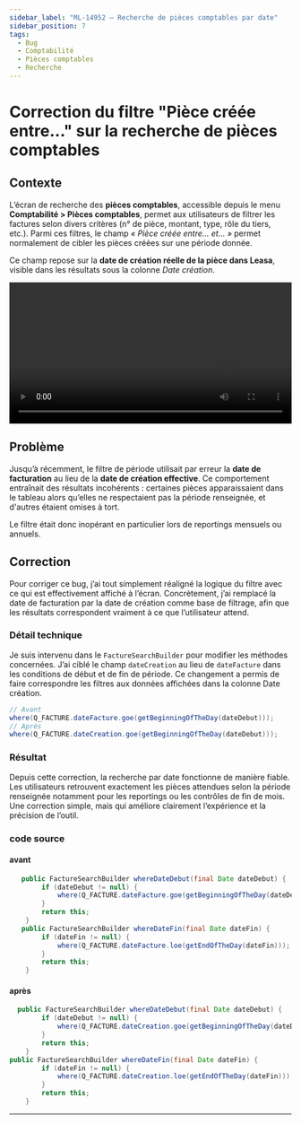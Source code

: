 ```yaml
---
sidebar_label: "ML-14952 – Recherche de pièces comptables par date"
sidebar_position: 7
tags:
  - Bug
  - Comptabilité
  - Pièces comptables
  - Recherche
---
```


# Correction du filtre "Pièce créée entre..." sur la recherche de pièces comptables

## Contexte

L’écran de recherche des **pièces comptables**, accessible depuis le menu **Comptabilité > Pièces comptables**, permet aux utilisateurs de filtrer les factures selon divers critères (n° de pièce, montant, type, rôle du tiers, etc.). Parmi ces filtres, le champ *« Pièce créée entre… et… »* permet normalement de cibler les pièces créées sur une période donnée.

Ce champ repose sur la **date de création réelle de la pièce dans Leasa**, visible dans les résultats sous la colonne *Date création*.

<video controls width="100%">
  <source src="/videos/ml_14952.mp4" type="video/mp4" />
  Votre navigateur ne supporte pas la vidéo HTML5.
</video>


## Problème

Jusqu’à récemment, le filtre de période utilisait par erreur la **date de facturation** au lieu de la **date de création effective**. Ce comportement entraînait des résultats incohérents : certaines pièces apparaissaient dans le tableau alors qu’elles ne respectaient pas la période renseignée, et d'autres étaient omises à tort.

Le filtre était donc inopérant en particulier lors de reportings mensuels ou annuels.

## Correction

Pour corriger ce bug, j’ai tout simplement réaligné la logique du filtre avec ce qui est effectivement affiché à l’écran. Concrètement, j’ai remplacé la date de facturation par la date de création comme base de filtrage, afin que les résultats correspondent vraiment à ce que l’utilisateur attend.

### Détail technique

Je suis intervenu dans le `FactureSearchBuilder` pour modifier les méthodes concernées. J’ai ciblé le champ `dateCreation` au lieu de `dateFacture` dans les conditions de début et de fin de période. Ce changement a permis de faire correspondre les filtres aux données affichées dans la colonne Date création.

```java
// Avant
where(Q_FACTURE.dateFacture.goe(getBeginningOfTheDay(dateDebut)));
// Après
where(Q_FACTURE.dateCreation.goe(getBeginningOfTheDay(dateDebut)));
```

### Résultat

Depuis cette correction, la recherche par date fonctionne de manière fiable. Les utilisateurs retrouvent exactement les pièces attendues selon la période renseignée notamment pour les reportings ou les contrôles de fin de mois. Une correction simple, mais qui améliore clairement l’expérience et la précision de l’outil.


### code source 

#### avant 

````java
   public FactureSearchBuilder whereDateDebut(final Date dateDebut) {
        if (dateDebut != null) {
            where(Q_FACTURE.dateFacture.goe(getBeginningOfTheDay(dateDebut)));
        }
        return this;
    }
   public FactureSearchBuilder whereDateFin(final Date dateFin) {
        if (dateFin != null) {
            where(Q_FACTURE.dateFacture.loe(getEndOfTheDay(dateFin)));
        }
        return this;
    }
````

#### après

```java
  public FactureSearchBuilder whereDateDebut(final Date dateDebut) {
        if (dateDebut != null) {
            where(Q_FACTURE.dateCreation.goe(getBeginningOfTheDay(dateDebut)));
        }
        return this;
    }
public FactureSearchBuilder whereDateFin(final Date dateFin) {
        if (dateFin != null) {
            where(Q_FACTURE.dateCreation.loe(getEndOfTheDay(dateFin)));
        }
        return this;
    }
```

---